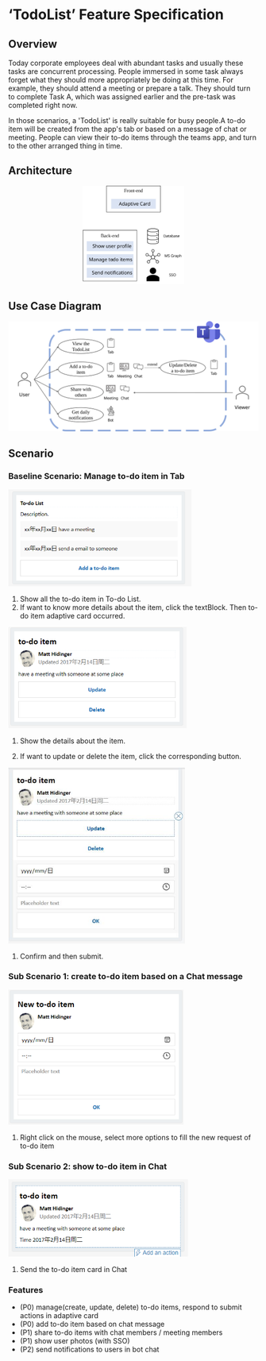 # ‘TodoList’ Feature Specification

## Overview 

Today corporate employees deal with abundant tasks and usually these tasks are concurrent processing. People immersed in some task always forget what they should more appropriately be doing at this time. For example, they should attend a meeting or prepare a talk. They should turn to complete Task A, which was assigned earlier and the pre-task was completed right now.

In those scenarios, a 'TodoList' is really suitable for busy people.A to-do item will be created from the app's tab or based on a message of chat or meeting. People can view their to-do items through the teams app, and turn to the other arranged thing in time.

## Architecture

<center><img src=".\images\architecture.svg" alt="Art" style="zoom:20%;" /></center>

## Use Case Diagram

<center><img src=".\images\UseCaseDiagram.svg" alt="UseCaseDiagram" style="zoom:80%;" /></center>

## Scenario

### Baseline Scenario: Manage to-do item in Tab

<img src=".\images\todoList.PNG" alt="to-do-list" style="zoom: 67%;" />

1. Show all the to-do item in To-do List.
2. If want to know more details about the item, click the textBlock. Then to-do item adaptive card occurred.

<img src=".\images\todoItem.PNG" alt="todoItem" style="zoom:67%;" />

1. Show the details about the item.

2. If want to update or delete the item, click the corresponding button.

<img src=".\images\updateTodoItem.PNG" alt="img" style="zoom:67%;" />

1. Confirm and then submit.

### Sub Scenario 1: create to-do item based on a Chat message

<img src=".\images\newTodoItem.PNG" alt="newTodoItem" style="zoom:67%;" />

1. Right click on the mouse, select more options to fill the new request of to-do item

### Sub Scenario 2: show to-do item in Chat

<img src=".\images\showTodoItem.PNG" alt="showTodoItem" style="zoom:67%;" />

1. Send the to-do item card in Chat

### Features

* (P0) manage(create, update, delete) to-do items, respond to submit actions in adaptive card
* (P0) add to-do item based on chat message
* (P1) share to-do items with chat members / meeting members
* (P1) show user photos (with SSO)
* (P2) send notifications to users in bot chat